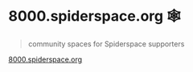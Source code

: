 # 8000.spiderspace.org 🕸️

> community spaces for Spiderspace supporters

[8000.spiderspace.org](https://8000.spiderspace.org/)
